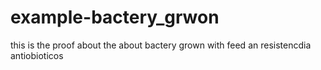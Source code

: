 # example-bactery_grwon
this is the proof about the about bactery grown with feed an resistencdia antiobioticos
